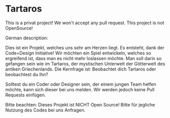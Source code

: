 # Tartaros
This is a privat project! We won't accept any pull request.
This project is not OpenSource!



German description:

Dies ist ein Projekt, welches uns sehr am Herzen liegt. Es entsteht, dank der Code+Design Initiative! Wir möchten ein
Spiel entwickeln, welches so ergreifend ist, dass man es nicht mehr loslassen möchte. Man soll darin so gefangen sein
wie im Tartaros, der mystischen Unterwelt der Götterwelt des antiken Griechenlands.
Die Kernfrage ist: Beobachtet dich Tartaros oder beobachtest du Ihn?


Solltest du ein Coder oder Designer sein, der einem jungen Team helfen möchte, kann sich dieser bei uns melden. Wir
werden jedoch keine Pull Requests einfügen.



Bitte beachten:      Dieses Projekt ist NICHT Open Source! Bitte für jegliche Nutzung des Codes bei uns Anfragen.